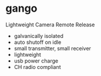# gango
Lightweight Camera Remote Release

* galvanically isolated
* auto shutoff on idle
* small transmitter, small receiver
* lightweight
* usb power charge
* CH radio compliant


